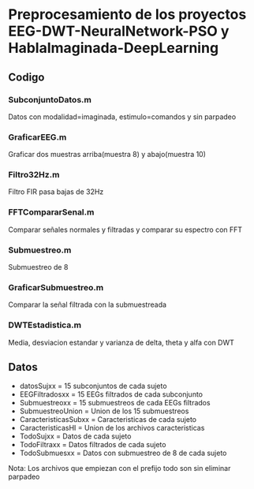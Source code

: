 # Preprocesamiento de los proyectos EEG-DWT-NeuralNetwork-PSO y HablaImaginada-DeepLearning

## Codigo

### SubconjuntoDatos.m
Datos con modalidad=imaginada, estimulo=comandos y sin parpadeo

### GraficarEEG.m
Graficar dos muestras arriba(muestra 8) y abajo(muestra 10)

### Filtro32Hz.m
Filtro FIR pasa bajas de 32Hz

### FFTCompararSenal.m
Comparar señales normales y filtradas y comparar su espectro con FFT

### Submuestreo.m
Submuestreo de 8

### GraficarSubmuestreo.m
Comparar la señal filtrada con la submuestreada

### DWTEstadistica.m
Media, desviacion estandar y varianza de delta, theta y alfa con DWT


## Datos
* datosSujxx = 15 subconjuntos de cada sujeto
* EEGFiltradosxx = 15 EEGs filtrados de cada subconjunto
* Submuestreoxx = 15 submuestreos de cada EEGs filtrados
* SubmuestreoUnion = Union de los 15 submuestreos
* CaracteristicasSubxx = Caracteristicas de cada sujeto
* CaracteristicasHI = Union de los archivos caracteristicas
* TodoSujxx = Datos de cada sujeto
* TodoFiltraxx = Datos filtrados de cada sujeto
* TodoSubmuesxx = Datos con submuestreo de 8 de cada sujeto

Nota: Los archivos que empiezan con el prefijo todo son sin eliminar parpadeo